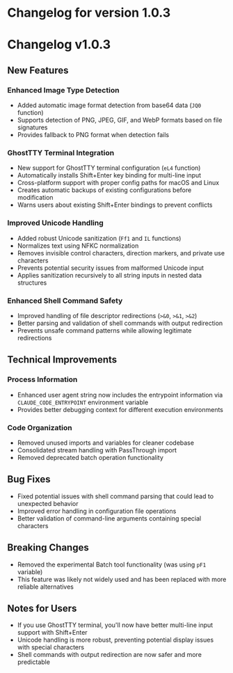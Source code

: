 # Changelog for version 1.0.3

# Changelog v1.0.3

## New Features

### Enhanced Image Type Detection
- Added automatic image format detection from base64 data (`JQ0` function)
- Supports detection of PNG, JPEG, GIF, and WebP formats based on file signatures
- Provides fallback to PNG format when detection fails

### GhostTTY Terminal Integration
- New support for GhostTTY terminal configuration (`eL4` function)
- Automatically installs Shift+Enter key binding for multi-line input
- Cross-platform support with proper config paths for macOS and Linux
- Creates automatic backups of existing configurations before modification
- Warns users about existing Shift+Enter bindings to prevent conflicts

### Improved Unicode Handling
- Added robust Unicode sanitization (`Ff1` and `IL` functions)
- Normalizes text using NFKC normalization
- Removes invisible control characters, direction markers, and private use characters
- Prevents potential security issues from malformed Unicode input
- Applies sanitization recursively to all string inputs in nested data structures

### Enhanced Shell Command Safety
- Improved handling of file descriptor redirections (`>&0`, `>&1`, `>&2`)
- Better parsing and validation of shell commands with output redirection
- Prevents unsafe command patterns while allowing legitimate redirections

## Technical Improvements

### Process Information
- Enhanced user agent string now includes the entrypoint information via `CLAUDE_CODE_ENTRYPOINT` environment variable
- Provides better debugging context for different execution environments

### Code Organization
- Removed unused imports and variables for cleaner codebase
- Consolidated stream handling with PassThrough import
- Removed deprecated batch operation functionality

## Bug Fixes

- Fixed potential issues with shell command parsing that could lead to unexpected behavior
- Improved error handling in configuration file operations
- Better validation of command-line arguments containing special characters

## Breaking Changes

- Removed the experimental Batch tool functionality (was using `pF1` variable)
- This feature was likely not widely used and has been replaced with more reliable alternatives

## Notes for Users

- If you use GhostTTY terminal, you'll now have better multi-line input support with Shift+Enter
- Unicode handling is more robust, preventing potential display issues with special characters
- Shell commands with output redirection are now safer and more predictable
